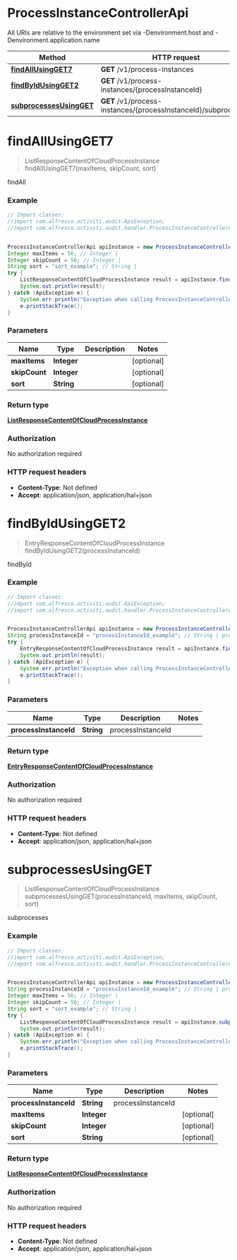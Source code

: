 # ProcessInstanceControllerApi

All URIs are relative to the environment set via -Denvironment.host and -Denvironment.application.name

Method | HTTP request | Description
------------- | ------------- | -------------
[**findAllUsingGET7**](ProcessInstanceControllerApi.md#findAllUsingGET7) | **GET** /v1/process-instances | findAll
[**findByIdUsingGET2**](ProcessInstanceControllerApi.md#findByIdUsingGET2) | **GET** /v1/process-instances/{processInstanceId} | findById
[**subprocessesUsingGET**](ProcessInstanceControllerApi.md#subprocessesUsingGET) | **GET** /v1/process-instances/{processInstanceId}/subprocesses | subprocesses

<a name="findAllUsingGET7"></a>
# **findAllUsingGET7**
> ListResponseContentOfCloudProcessInstance findAllUsingGET7(maxItems, skipCount, sort)

findAll

### Example
```java
// Import classes:
//import com.alfresco.activiti.audit.ApiException;
//import com.alfresco.activiti.audit.handler.ProcessInstanceControllerApi;


ProcessInstanceControllerApi apiInstance = new ProcessInstanceControllerApi();
Integer maxItems = 56; // Integer | 
Integer skipCount = 56; // Integer | 
String sort = "sort_example"; // String | 
try {
    ListResponseContentOfCloudProcessInstance result = apiInstance.findAllUsingGET7(maxItems, skipCount, sort);
    System.out.println(result);
} catch (ApiException e) {
    System.err.println("Exception when calling ProcessInstanceControllerApi#findAllUsingGET7");
    e.printStackTrace();
}
```

### Parameters

Name | Type | Description  | Notes
------------- | ------------- | ------------- | -------------
 **maxItems** | **Integer**|  | [optional]
 **skipCount** | **Integer**|  | [optional]
 **sort** | **String**|  | [optional]

### Return type

[**ListResponseContentOfCloudProcessInstance**](ListResponseContentOfCloudProcessInstance.md)

### Authorization

No authorization required

### HTTP request headers

 - **Content-Type**: Not defined
 - **Accept**: application/json, application/hal+json

<a name="findByIdUsingGET2"></a>
# **findByIdUsingGET2**
> EntryResponseContentOfCloudProcessInstance findByIdUsingGET2(processInstanceId)

findById

### Example
```java
// Import classes:
//import com.alfresco.activiti.audit.ApiException;
//import com.alfresco.activiti.audit.handler.ProcessInstanceControllerApi;


ProcessInstanceControllerApi apiInstance = new ProcessInstanceControllerApi();
String processInstanceId = "processInstanceId_example"; // String | processInstanceId
try {
    EntryResponseContentOfCloudProcessInstance result = apiInstance.findByIdUsingGET2(processInstanceId);
    System.out.println(result);
} catch (ApiException e) {
    System.err.println("Exception when calling ProcessInstanceControllerApi#findByIdUsingGET2");
    e.printStackTrace();
}
```

### Parameters

Name | Type | Description  | Notes
------------- | ------------- | ------------- | -------------
 **processInstanceId** | **String**| processInstanceId |

### Return type

[**EntryResponseContentOfCloudProcessInstance**](EntryResponseContentOfCloudProcessInstance.md)

### Authorization

No authorization required

### HTTP request headers

 - **Content-Type**: Not defined
 - **Accept**: application/json, application/hal+json

<a name="subprocessesUsingGET"></a>
# **subprocessesUsingGET**
> ListResponseContentOfCloudProcessInstance subprocessesUsingGET(processInstanceId, maxItems, skipCount, sort)

subprocesses

### Example
```java
// Import classes:
//import com.alfresco.activiti.audit.ApiException;
//import com.alfresco.activiti.audit.handler.ProcessInstanceControllerApi;


ProcessInstanceControllerApi apiInstance = new ProcessInstanceControllerApi();
String processInstanceId = "processInstanceId_example"; // String | processInstanceId
Integer maxItems = 56; // Integer | 
Integer skipCount = 56; // Integer | 
String sort = "sort_example"; // String | 
try {
    ListResponseContentOfCloudProcessInstance result = apiInstance.subprocessesUsingGET(processInstanceId, maxItems, skipCount, sort);
    System.out.println(result);
} catch (ApiException e) {
    System.err.println("Exception when calling ProcessInstanceControllerApi#subprocessesUsingGET");
    e.printStackTrace();
}
```

### Parameters

Name | Type | Description  | Notes
------------- | ------------- | ------------- | -------------
 **processInstanceId** | **String**| processInstanceId |
 **maxItems** | **Integer**|  | [optional]
 **skipCount** | **Integer**|  | [optional]
 **sort** | **String**|  | [optional]

### Return type

[**ListResponseContentOfCloudProcessInstance**](ListResponseContentOfCloudProcessInstance.md)

### Authorization

No authorization required

### HTTP request headers

 - **Content-Type**: Not defined
 - **Accept**: application/json, application/hal+json

